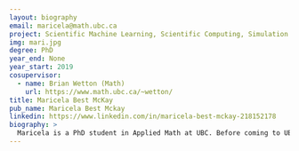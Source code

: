 ```yaml
---
layout: biography
email: maricela@math.ubc.ca
project: Scientific Machine Learning, Scientific Computing, Simulation and Modeling of Li-ion Batteries
img: mari.jpg
degree: PhD
year_end: None
year_start: 2019
cosupervisor: 
  - name: Brian Wetton (Math)
    url: https://www.math.ubc.ca/~wetton/
title: Maricela Best McKay
pub_name: Maricela Best Mckay
linkedin: https://www.linkedin.com/in/maricela-best-mckay-218152178
biography: >
  Maricela is a PhD student in Applied Math at UBC. Before coming to UBC, she earned her Bachelor’s and Master’s degrees in mathematics at Portland State University. Her Master’s work involved developing numerical methods for partial differential equations describing the full earthquake cycle. Her current research interests include, scientific machine learning, numerical analysis, and scientific computing. More specifically, she is interested in applications of scientific machine learning, numerical methods, and mathematical modeling to problems in clean energy, in particular to the study and simulation of Li-ion batteries. Prior to becoming a graduate student, Maricela spent some time as a Spanish-language medical interpreter and Argentine tango teacher.
---
```

